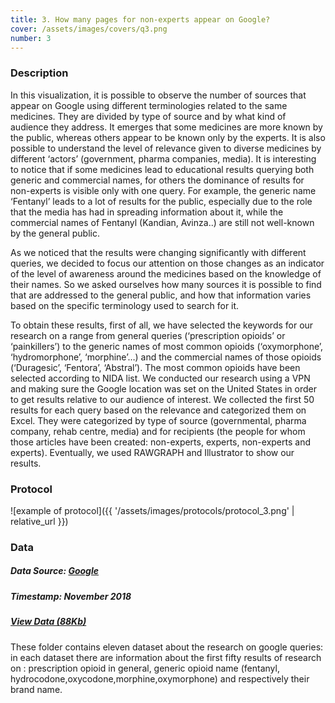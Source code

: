 ```yaml
---
title: 3. How many pages for non-experts appear on Google?
cover: /assets/images/covers/q3.png
number: 3
---
```

### Description
In this visualization, it is possible to observe the number of sources that appear on Google using different terminologies related to the same medicines. They are divided by type of source and by what kind of audience they address. It emerges that some medicines are more known by the public,  whereas others appear to be known only by the experts. It is also possible to understand the level of relevance given to diverse medicines by different ‘actors’ (government, pharma companies, media). It is interesting to notice that if some medicines lead to educational results querying both generic and commercial names, for others the dominance of results for non-experts is visible only with one query. For example, the generic name ‘Fentanyl’ leads to a lot of results for the public, especially due to the role that the media has had in spreading information about it, while the commercial names of Fentanyl (Kandian, Avinza..) are still not well-known by the general public.

 As we noticed that the results were changing significantly with different queries, we decided to focus our attention on those changes as an indicator of the level of awareness around the medicines based on the knowledge of their names. So we asked ourselves how many sources it is possible to find that are addressed to the general public, and how that information varies based on the specific terminology used to search for it.

To obtain these results, first of all, we have selected the keywords for our research on a range from general queries (‘prescription opioids’ or ‘painkillers’) to the generic names of most common opioids (‘oxymorphone’, ‘hydromorphone’, ‘morphine’…) and the commercial names of those opioids (‘Duragesic’, ‘Fentora’, ‘Abstral’). The most common opioids have been selected according to NIDA list. We conducted our research using a VPN and making sure the Google location was set on the United States in order to get results relative to our audience of interest. We collected the first 50 results for each query based on the relevance and categorized them on Excel. They were categorized by type of source (governmental, pharma company, rehab centre, media) and for recipients (the people for whom those articles have been created: non-experts, experts, non-experts and experts). Eventually, we used RAWGRAPH and Illustrator to show our results.

### Protocol

![example of protocol]({{ '/assets/images/protocols/protocol_3.png' | relative_url }})





### Data
##### Data Source: [Google](http://google.it/)
##### Timestamp: November 2018
##### [View Data (88Kb)](https://drive.google.com/drive/folders/1UN1y7lfX25Vj4Mra6cJbETNJxtyycEXn?usp=sharing)
These folder contains eleven dataset about the research on google queries: in each dataset there are information  about the first fifty results of research on : prescription opioid in general, generic opioid name (fentanyl, hydrocodone,oxycodone,morphine,oxymorphone) and respectively their brand name.
